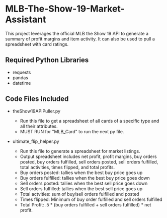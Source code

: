 # MLB-The-Show-19-Market-Assistant
This project leverages the official MLB the Show 19 API to generate a summary of profit margins and item activity. It can also be used to pull a spreadsheet with card ratings. 

## Required Python Libraries
- requests
- pandas
- datetime

## Code Files Included
- theShow19APIPuller.py
  - Run this file to get a spreadsheet of all cards of a specific type and all their attributes.
  - MUST RUN for "MLB_Card" to run the next py file.

- ultimate_flip_helper.py
  - Run this file to generate a spreadsheet for market listings.
  - Output spreadsheet includes net profit, profit margins, buy orders posted, buy orders fulfilled, sell orders posted, sell orders fulfilled, total activities, times flipped, and total profits.
  - Buy orders posted: tallies when the best buy price goes up 
  - Buy orders fulfilled: tallies when the best buy price goes down
  - Sell orders posted: tallies when the best sell price goes down
  - Sell orders fulfilled: tallies when the best sell price goes up
  - Total actvities: sum of buy/sell orders fulfilled and posted
  - Times flipped: Minimum of buy order fulfilled and sell orders fulfilled
  - Total Profit: .5 * (buy orders fulfilled + sell orders fulfilled) * net profit.
